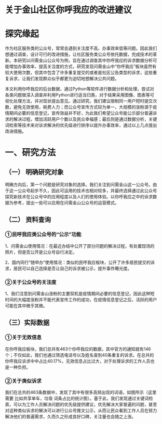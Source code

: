 # 关于金山社区你呼我应的改进建议
# 探究缘起
作为社区服务类的公众号，常常会遇到关注度不高，办事效率低等问题。因此我们想通过调查，设计可行的改进措施，让社区服务类公众号依托数据，完成技术的革新。本研究以问需金山公众号为例，旨在通过调查其中你呼我应的诉求数据分析可能增加办事效率，提高关注度的方式，研究发现问需金山中“你呼我应”板块虽然有较大使用次数，但其中包含了许多重复提交的或者是社区公告类型的诉求，这些重复诉求，让我们发现群众似乎都更为迫切地想解决公共问题。

本文利用你呼我应的后台数据，通过Python等软件进行数据分析和处理，尝试对各类问题做深入调查并利用Python进行适当归类，对于结果采用图像、图表等可视化处理方法，并对现状提出意见。通过研究，我们建议限制同一用户短时提交次数，避免无效使用，耗费人力；而公众号宣传方式较为单一，大规模的涨粉源于疫情期间必要的信息登记，宣传效益并不好，为此我们希望公众号能公示部分普遍诉求的解决过程，增加活跃用户个数以及民众幸福感；最后则是通过数据分析，关键词检索等技术来对诉求解决的优先级进行排序以提升办事效率，通过以上几点提出改进措施。

# 一、研究方法
## （一）	明确研究对象
  明确方向后，第一个问题是研究对象的选择。我们关注到问需金山这一公众号。由于这一公众号起步不久，因此可运用的技术也相对较多，并最终选择通过此公众号探究新技术在公众号中的应用程度以及人们的使用体验。以你呼我应之中的诉求数据为参考，提出一些可以应用在问需金山公众号的运营模式。
## （二）	资料查询
  ###  ①民呼我应类公众号的“公示”功能
1、问需金山使用情况：在最近办结中公开了部分问题的解决过程，有处置现场的照片，但是否公开是公众号自行决定。

2、国内同行“随申办”使用情况：类似的民呼我应板块，公开了许多居民提交的诉求，居民可以自己选择是否让自己的诉求被公示，提升事件曝光度。
  ###  ②关于公众号的关注度
1、我们注意到问需金山涨粉的主要契机是疫情期间必要的信息登记，因此这种短时间的大幅度涨粉并不能代表宣传工作的成功，在疫情信息登记之后，活跃的用户可能在其中微乎其微。

## （三）实际数据
###  ①关于无效信息
在你呼我应板块，我们总共有463个你呼我应的数据，其中官方的通知就有146个；不仅如此，我们也通过筛选电话号以及姓名查到40条重复的诉求。在总共的你呼我应诉求中中占比40.17%，无效信息占比过大，对于处理诉求的工作人员也是一种负担。
 
###  ②关于类似诉求
我们在总共的463条数据中，发现了其中有很多高频出现的词语，如图所示（这里需要 比如共享单车，垃圾 词条占比的统计图）。基于此，我们发现通过关键词检索，可以为工作人员解决问题的优先级提供建议，优先解决大家普遍的问题，甚至对这种类似诉求的解决可以进行公众号推文公示，从而让民众看到工作人员在努力解决他们的普遍需求，久而久之形成良好口碑，关注量也会随之上涨。
